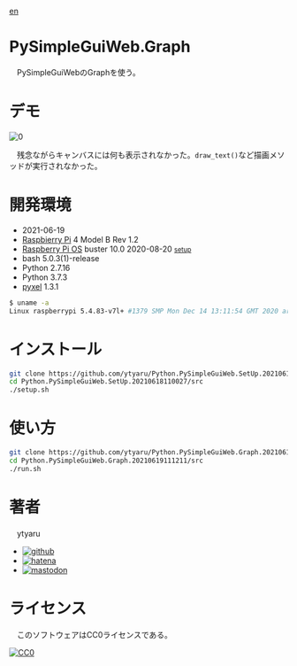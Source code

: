 [en](./README.md)

# PySimpleGuiWeb.Graph

　PySimpleGuiWebのGraphを使う。

# デモ

![0](https://github.com/ytyaru/Python.PySimpleGuiWeb.Graph.20210619111211/blob/master/doc/0.png?raw=true)

　残念ながらキャンバスには何も表示されなかった。`draw_text()`など描画メソッドが実行されなかった。

# 開発環境

* <time datetime="2021-06-19T11:12:08+0900">2021-06-19</time>
* [Raspbierry Pi](https://ja.wikipedia.org/wiki/Raspberry_Pi) 4 Model B Rev 1.2
* [Raspberry Pi OS](https://ja.wikipedia.org/wiki/Raspbian) buster 10.0 2020-08-20 <small>[setup](http://ytyaru.hatenablog.com/entry/2020/10/06/111111)</small>
* bash 5.0.3(1)-release
* Python 2.7.16
* Python 3.7.3
* [pyxel][] 1.3.1

[pyxel]:https://github.com/kitao/pyxel

```sh
$ uname -a
Linux raspberrypi 5.4.83-v7l+ #1379 SMP Mon Dec 14 13:11:54 GMT 2020 armv7l GNU/Linux
```

# インストール

```sh
git clone https://github.com/ytyaru/Python.PySimpleGuiWeb.SetUp.20210618110027
cd Python.PySimpleGuiWeb.SetUp.20210618110027/src
./setup.sh
```

# 使い方

```sh
git clone https://github.com/ytyaru/Python.PySimpleGuiWeb.Graph.20210619111211
cd Python.PySimpleGuiWeb.Graph.20210619111211/src
./run.sh
```

# 著者

　ytyaru

* [![github](http://www.google.com/s2/favicons?domain=github.com)](https://github.com/ytyaru "github")
* [![hatena](http://www.google.com/s2/favicons?domain=www.hatena.ne.jp)](http://ytyaru.hatenablog.com/ytyaru "hatena")
* [![mastodon](http://www.google.com/s2/favicons?domain=mstdn.jp)](https://mstdn.jp/web/accounts/233143 "mastdon")

# ライセンス

　このソフトウェアはCC0ライセンスである。

[![CC0](http://i.creativecommons.org/p/zero/1.0/88x31.png "CC0")](http://creativecommons.org/publicdomain/zero/1.0/deed.ja)

